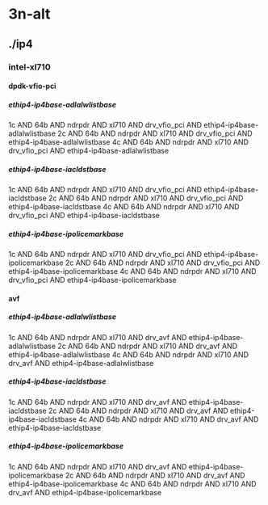 # 3n-alt
## ./ip4
### intel-xl710
#### dpdk-vfio-pci
##### ethip4-ip4base-adlalwlistbase
1c AND 64b AND ndrpdr AND xl710 AND drv_vfio_pci AND ethip4-ip4base-adlalwlistbase
2c AND 64b AND ndrpdr AND xl710 AND drv_vfio_pci AND ethip4-ip4base-adlalwlistbase
4c AND 64b AND ndrpdr AND xl710 AND drv_vfio_pci AND ethip4-ip4base-adlalwlistbase
##### ethip4-ip4base-iacldstbase
1c AND 64b AND ndrpdr AND xl710 AND drv_vfio_pci AND ethip4-ip4base-iacldstbase
2c AND 64b AND ndrpdr AND xl710 AND drv_vfio_pci AND ethip4-ip4base-iacldstbase
4c AND 64b AND ndrpdr AND xl710 AND drv_vfio_pci AND ethip4-ip4base-iacldstbase
##### ethip4-ip4base-ipolicemarkbase
1c AND 64b AND ndrpdr AND xl710 AND drv_vfio_pci AND ethip4-ip4base-ipolicemarkbase
2c AND 64b AND ndrpdr AND xl710 AND drv_vfio_pci AND ethip4-ip4base-ipolicemarkbase
4c AND 64b AND ndrpdr AND xl710 AND drv_vfio_pci AND ethip4-ip4base-ipolicemarkbase
#### avf
##### ethip4-ip4base-adlalwlistbase
1c AND 64b AND ndrpdr AND xl710 AND drv_avf AND ethip4-ip4base-adlalwlistbase
2c AND 64b AND ndrpdr AND xl710 AND drv_avf AND ethip4-ip4base-adlalwlistbase
4c AND 64b AND ndrpdr AND xl710 AND drv_avf AND ethip4-ip4base-adlalwlistbase
##### ethip4-ip4base-iacldstbase
1c AND 64b AND ndrpdr AND xl710 AND drv_avf AND ethip4-ip4base-iacldstbase
2c AND 64b AND ndrpdr AND xl710 AND drv_avf AND ethip4-ip4base-iacldstbase
4c AND 64b AND ndrpdr AND xl710 AND drv_avf AND ethip4-ip4base-iacldstbase
##### ethip4-ip4base-ipolicemarkbase
1c AND 64b AND ndrpdr AND xl710 AND drv_avf AND ethip4-ip4base-ipolicemarkbase
2c AND 64b AND ndrpdr AND xl710 AND drv_avf AND ethip4-ip4base-ipolicemarkbase
4c AND 64b AND ndrpdr AND xl710 AND drv_avf AND ethip4-ip4base-ipolicemarkbase

